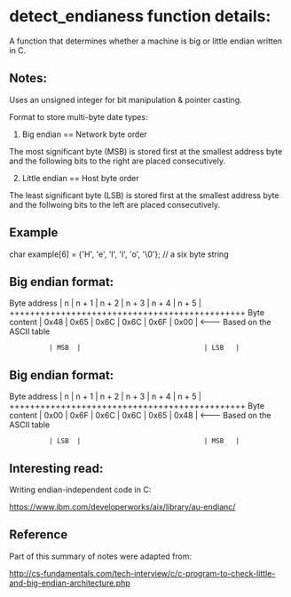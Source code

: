 # detect_endianess function details:
A function that determines whether a machine is big or little endian written in C. 

## Notes:

Uses an unsigned integer for bit manipulation & pointer casting.


Format to store multi-byte date types:


1. Big endian == Network byte order  

The most significant byte (MSB) is stored first at the smallest address byte and the following bits to the right are placed consecutively.

2. Little endian == Host byte order

The least significant byte (LSB) is stored first at the smallest address byte and the follwoing bits to the left are placed consecutively.


## Example

char example[6] = {'H', 'e', 'l', 'l', 'o', '\0'}; // a six byte string


Big endian format:
------------------
Byte address  | n    | n + 1 | n + 2 | n + 3 | n + 4 | n + 5 |
              ++++++++++++++++++++++++++++++++++++++++++++++
Byte content  | 0x48 | 0x65  | 0x6C  | 0x6C  | 0x6F  | 0x00  |        <--- Based on the ASCII table

			  | MSB  |                               | LSB   |


Big endian format:
------------------
Byte address  | n    | n + 1 | n + 2 | n + 3 | n + 4 | n + 5 |
              ++++++++++++++++++++++++++++++++++++++++++++++
Byte content  | 0x00 | 0x6F  | 0x6C  | 0x6C  | 0x65  | 0x48  |        <--- Based on the ASCII table

			  | LSB  |                               | MSB   |


## Interesting read:

Writing endian-independent code in C:

https://www.ibm.com/developerworks/aix/library/au-endianc/

## Reference

Part of this summary of notes were adapted from: 

http://cs-fundamentals.com/tech-interview/c/c-program-to-check-little-and-big-endian-architecture.php



